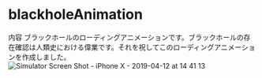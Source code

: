 # blackholeAnimation

内容
ブラックホールのローディングアニメーションです。ブラックホールの存在確認は人類史における偉業です。それを祝してこのローディングアニメーションを作成しました。
![Simulator Screen Shot - iPhone X - 2019-04-12 at 14 41 13](https://user-images.githubusercontent.com/40017121/56017934-9ec9f500-5d3b-11e9-8be5-ce03de0cf38c.png)


